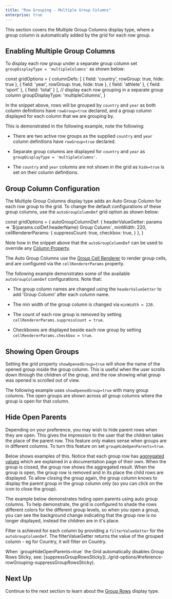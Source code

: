 ```yaml
---
title: "Row Grouping - Multiple Group Columns"
enterprise: true
---
```


This section covers the Multiple Group Columns display type, where a group column is automatically added by the grid for 
each row group.

<image-caption src="grouping-display-types/resources/multiple-group-columns.png" alt="Multiple Group Columns" maxWidth="80%" constrained="true" centered="true" toggledarkmode="true"></image-caption>

## Enabling Multiple Group Columns

To display each row group under a separate group column set `groupDisplayType = 'multipleColumns'` as shown below:

<snippet spaceBetweenProperties="true">
const gridOptions = {
    columnDefs: [
        { field: 'country', rowGroup: true, hide: true },
        { field: 'year', rowGroup: true, hide: true },
        { field: 'athlete' },
        { field: 'sport' },
        { field: 'total' }
    ],
    // display each row grouping in a separate group column
    groupDisplayType: 'multipleColumns',
}
</snippet>

In the snippet above, rows will be grouped by `country` and `year` as both column definitions have `rowGroup=true`
declared, and a group column displayed for each column that we are grouping by.

This is demonstrated in the following example, note the following:

- There are two active row groups as the supplied `country` and `year` column definitions have `rowGroup=true` declared.

- Separate group columns are displayed for `country` and `year` as `groupDisplayType = 'multipleColumns'`.

- The `country` and `year` columns are not shown in the grid as `hide=true` is set on their column definitions.

<grid-example title='Enabling Multiple Group Columns' name='enabling-multiple-group-columns' type='generated' options='{ "enterprise": true, "exampleHeight": 515, "modules": ["clientside", "rowgrouping"] }'></grid-example>

## Group Column Configuration

The Multiple Group Columns display type adds an Auto Group Column for each row group to the grid. To change the default
configurations of these group columns, use the `autoGroupColumnDef` grid option as shown below:

<snippet>
const gridOptions = {
    autoGroupColumnDef: {
        headerValueGetter: params => `${params.colDef.headerName} Group Column`,
        minWidth: 220,
        cellRendererParams: {
            suppressCount: true,
            checkbox: true,
        }
    },
}
</snippet>

Note how in the snippet above that the `autoGroupColumnDef` can be used to override any [Column Property](/column-definitions/).

The Auto Group Columns use the [Group Cell Renderer](/group-cell-renderer/) to render group cells, and are configured via the `cellRendererParams` property.

The following example demonstrates some of the available `autoGroupColumnDef` configurations. Note that:

- The group column names are changed using the `headerValueGetter` to add 'Group Column' after each column name.

- The min width of the group column is changed via `minWidth = 220`.

- The count of each row group is removed by setting `cellRendererParams.suppressCount = true`.

- Checkboxes are displayed beside each row group by setting `cellRendererParams.checkbox = true`.

<grid-example title='Multiple Group Columns Configuration' name='multiple-group-columns-configuration' type='generated' options='{ "enterprise": true, "exampleHeight": 515, "modules": ["clientside", "rowgrouping"] }'></grid-example>

## Showing Open Groups

Setting the grid property `showOpenedGroup=true` will show the name of the opened group inside the group column.
This is useful when the user scrolls down through the children of the group, and the row showing what group
was opened is scrolled out of view.

The following example uses `showOpenedGroup=true` with many group columns. The open groups are shown across all
group columns where the group is open for that column.

<grid-example title='Show Opened Groups Many Columns' name='show-opened-groups-many-columns' type='generated' options='{ "enterprise": true, "exampleHeight": 515, "modules": ["clientside", "rowgrouping"] }'></grid-example>

## Hide Open Parents

Depending on your preference, you may wish to hide parent rows when they are open. This gives the impression to the user that the children takes the place of the parent row. This feature only makes sense when groups are in different columns. To turn this feature on set `groupHideOpenParents=true`.

Below shows examples of this. Notice that each group row has [aggregated values](/aggregation/) which are explained in a documentation page of their own. When the group is closed, the group row shows the aggregated result. When the group is open, the group row is removed and in its place the child rows are displayed. To allow closing the group again, the group column knows to display the parent group in the group column only (so you can click on the icon to close the group).

The example below demonstrates hiding open parents using auto group columns. To help demonstrate, the grid is configured to shade the rows different colors for the different group levels, so when you open a group, you can see the background change indicating that the group row is no longer displayed, instead the children are in it's place.

Filter is achieved for each column by providing a `filterValueGetter` for the `autoGroupColumnDef`. The filterValueGetter returns the value of the grouped column - eg for Country, it will filter on Country.

<note>
When `groupHideOpenParents=true` the Grid automatically disables Group Rows Sticky, see: [suppressGroupRowsSticky](../grid-options/#reference-rowGrouping-suppressGroupRowsSticky).
</note>

<grid-example title='Hide Open Parents' name='hide-open-parents' type='generated' options='{ "enterprise": true, "exampleHeight": 515, "modules": ["clientside", "rowgrouping", "menu", "columnpanel", "setfilter"] }'></grid-example>

## Next Up

Continue to the next section to learn about the [Group Rows](/grouping-group-rows/) display type.